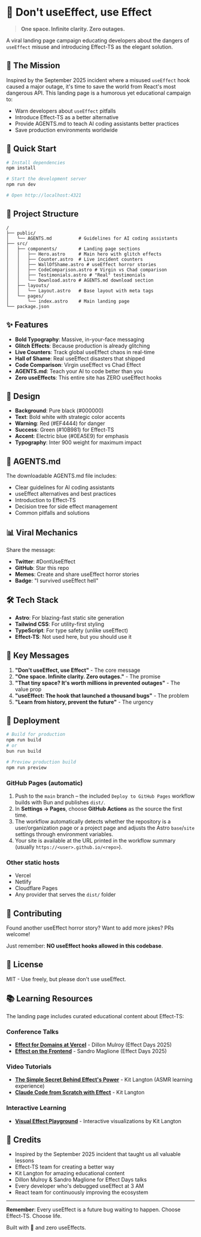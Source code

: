 # 🚫 Don't useEffect, use Effect

> **One space. Infinite clarity. Zero outages.**

A viral landing page campaign educating developers about the dangers of `useEffect` misuse and introducing Effect-TS as the elegant solution.

## 🎯 The Mission

Inspired by the September 2025 incident where a misused `useEffect` hook caused a major outage, it's time to save the world from React's most dangerous API. This landing page is a humorous yet educational campaign to:

- Warn developers about `useEffect` pitfalls
- Introduce Effect-TS as a better alternative
- Provide AGENTS.md to teach AI coding assistants better practices
- Save production environments worldwide

## 🚀 Quick Start

```bash
# Install dependencies
npm install

# Start the development server
npm run dev

# Open http://localhost:4321
```

## 📁 Project Structure

```
/
├── public/
│   └── AGENTS.md          # Guidelines for AI coding assistants
├── src/
│   ├── components/        # Landing page sections
│   │   ├── Hero.astro     # Main hero with glitch effects
│   │   ├── Counter.astro  # Live incident counters
│   │   ├── WallOfShame.astro # useEffect horror stories
│   │   ├── CodeComparison.astro # Virgin vs Chad comparison
│   │   ├── Testimonials.astro # "Real" testimonials
│   │   └── Download.astro # AGENTS.md download section
│   ├── layouts/
│   │   └── Layout.astro   # Base layout with meta tags
│   └── pages/
│       └── index.astro    # Main landing page
└── package.json
```

## ✨ Features

- **Bold Typography**: Massive, in-your-face messaging
- **Glitch Effects**: Because production is already glitching
- **Live Counters**: Track global useEffect chaos in real-time
- **Hall of Shame**: Real useEffect disasters that shipped
- **Code Comparison**: Virgin useEffect vs Chad Effect
- **AGENTS.md**: Teach your AI to code better than you
- **Zero useEffects**: This entire site has ZERO useEffect hooks

## 🎨 Design

- **Background**: Pure black (#000000)
- **Text**: Bold white with strategic color accents
- **Warning**: Red (#EF4444) for danger
- **Success**: Green (#10B981) for Effect-TS
- **Accent**: Electric blue (#0EA5E9) for emphasis
- **Typography**: Inter 900 weight for maximum impact

## 🤖 AGENTS.md

The downloadable AGENTS.md file includes:
- Clear guidelines for AI coding assistants
- useEffect alternatives and best practices
- Introduction to Effect-TS
- Decision tree for side effect management
- Common pitfalls and solutions

## 📊 Viral Mechanics

Share the message:
- **Twitter**: #DontUseEffect
- **GitHub**: Star this repo
- **Memes**: Create and share useEffect horror stories
- **Badge**: "I survived useEffect hell"

## 🛠️ Tech Stack

- **Astro**: For blazing-fast static site generation
- **Tailwind CSS**: For utility-first styling
- **TypeScript**: For type safety (unlike useEffect)
- **Effect-TS**: Not used here, but you should use it

## 📝 Key Messages

1. **"Don't useEffect, use Effect"** - The core message
2. **"One space. Infinite clarity. Zero outages."** - The promise
3. **"That tiny space? It's worth millions in prevented outages"** - The value prop
4. **"useEffect: The hook that launched a thousand bugs"** - The problem
5. **"Learn from history, prevent the future"** - The urgency

## 🚀 Deployment

```bash
# Build for production
npm run build
# or
bun run build

# Preview production build
npm run preview
```

### GitHub Pages (automatic)

1. Push to the `main` branch – the included `Deploy to GitHub Pages` workflow builds with Bun and publishes `dist/`.
2. In **Settings → Pages**, choose **GitHub Actions** as the source the first time.
3. The workflow automatically detects whether the repository is a user/organization page or a project page and adjusts the Astro `base`/`site` settings through environment variables.
4. Your site is available at the URL printed in the workflow summary (usually `https://<user>.github.io/<repo>`).

### Other static hosts

- Vercel
- Netlify
- Cloudflare Pages
- Any provider that serves the `dist/` folder

## 🤝 Contributing

Found another useEffect horror story? Want to add more jokes? PRs welcome!

Just remember: **NO useEffect hooks allowed in this codebase**.

## 📜 License

MIT - Use freely, but please don't use useEffect.

## 📚 Learning Resources

The landing page includes curated educational content about Effect-TS:

### Conference Talks
- **[Effect for Domains at Vercel](https://www.youtube.com/watch?v=VZpr91dU03c)** - Dillon Mulroy (Effect Days 2025)
- **[Effect on the Frontend](https://www.youtube.com/watch?v=G_jp87gxILE)** - Sandro Maglione (Effect Days 2025)

### Video Tutorials
- **[The Simple Secret Behind Effect's Power](https://www.youtube.com/watch?v=F5aWLtEdNjE)** - Kit Langton (ASMR learning experience)
- **[Claude Code from Scratch with Effect](https://www.youtube.com/watch?v=aueu9lm2ubo)** - Kit Langton

### Interactive Learning
- **[Visual Effect Playground](https://effect.kitlangton.com/)** - Interactive visualizations by Kit Langton

## 🙏 Credits

- Inspired by the September 2025 incident that taught us all valuable lessons
- Effect-TS team for creating a better way
- Kit Langton for amazing educational content
- Dillon Mulroy & Sandro Maglione for Effect Days talks
- Every developer who's debugged useEffect at 3 AM
- React team for continuously improving the ecosystem

---

**Remember**: Every useEffect is a future bug waiting to happen. Choose Effect-TS. Choose life.

Built with 💚 and zero useEffects.
